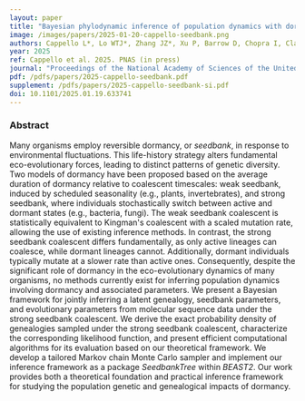 ```yaml
---
layout: paper
title: "Bayesian phylodynamic inference of population dynamics with dormancy"
image: /images/papers/2025-01-20-cappello-seedbank.png
authors: Cappello L*, Lo WTJ*, Zhang JZ*, Xu P, Barrow D, Chopra I, Clark AG, Wells MT, Kim J
year: 2025
ref: Cappello et al. 2025. PNAS (in press)
journal: "Proceedings of the National Academy of Sciences of the United States of America (in press)."
pdf: /pdfs/papers/2025-cappello-seedbank.pdf
supplement: /pdfs/papers/2025-cappello-seedbank-si.pdf
doi: 10.1101/2025.01.19.633741
---
```


### Abstract
Many organisms employ reversible dormancy, or *seedbank*, in response to environmental fluctuations. This life-history strategy alters fundamental eco-evolutionary forces, leading to distinct patterns of genetic diversity. Two models of dormancy have been proposed based on the average duration of dormancy relative to coalescent timescales: weak seedbank, induced by scheduled seasonality (e.g., plants, invertebrates), and strong seedbank, where individuals stochastically switch between active and dormant states (e.g., bacteria, fungi). The weak seedbank coalescent is statistically equivalent to Kingman's coalescent with a scaled mutation rate, allowing the use of existing inference methods. In contrast, the strong seedbank coalescent differs fundamentally, as only active lineages can coalesce, while dormant lineages cannot. Additionally, dormant individuals typically mutate at a slower rate than active ones. Consequently, despite the significant role of dormancy in the eco-evolutionary dynamics of many organisms, no methods currently exist for inferring population dynamics involving dormancy and associated parameters. We present a Bayesian framework for jointly inferring a latent genealogy, seedbank parameters, and evolutionary parameters from molecular sequence data under the strong seedbank coalescent. We derive the exact probability density of genealogies sampled under the strong seedbank coalescent, characterize the corresponding likelihood function, and present efficient computational algorithms for its evaluation based on our theoretical framework. We develop a tailored Markov chain Monte Carlo sampler and implement our inference framework as a package *SeedbankTree* within *BEAST2*. Our work provides both a theoretical foundation and practical inference framework for studying the population genetic and genealogical impacts of dormancy.
